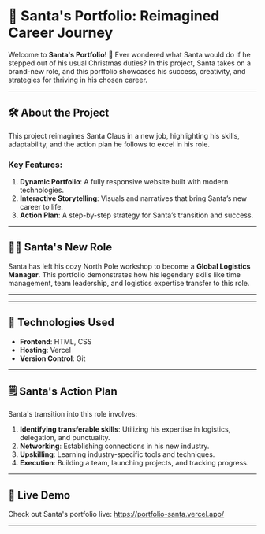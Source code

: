 # 🎅 Santa's Portfolio: Reimagined Career Journey  

Welcome to **Santa's Portfolio**! 🎄 Ever wondered what Santa would do if he stepped out of his usual Christmas duties? In this project, Santa takes on a brand-new role, and this portfolio showcases his success, creativity, and strategies for thriving in his chosen career.  

---

## 🛠️ About the Project  

This project reimagines Santa Claus in a new job, highlighting his skills, adaptability, and the action plan he follows to excel in his role.  

### Key Features:  
1. **Dynamic Portfolio**: A fully responsive website built with modern technologies.  
2. **Interactive Storytelling**: Visuals and narratives that bring Santa’s new career to life.  
3. **Action Plan**: A step-by-step strategy for Santa’s transition and success.  

---

## 🧑‍🎄 Santa's New Role  

Santa has left his cozy North Pole workshop to become a **Global Logistics Manager**. This portfolio demonstrates how his legendary skills like time management, team leadership, and logistics expertise transfer to this role.  

---

---

## 🚀 Technologies Used  

- **Frontend**: HTML, CSS 
- **Hosting**: Vercel  
- **Version Control**: Git  

---

## 🗒️ Santa's Action Plan  

Santa's transition into this role involves:  
1. **Identifying transferable skills**: Utilizing his expertise in logistics, delegation, and punctuality.  
2. **Networking**: Establishing connections in his new industry.  
3. **Upskilling**: Learning industry-specific tools and techniques.  
4. **Execution**: Building a team, launching projects, and tracking progress.  

---

## 🌟 Live Demo  

Check out Santa's portfolio live: https://portfolio-santa.vercel.app/

---
